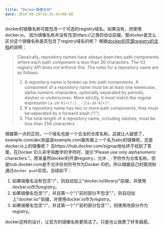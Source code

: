 ```yaml
---
title: "Docker镜像名称"
date: 2019-09-20T16:35:41+08:00
---
```


  docker的镜像名称可能包含一个可选的registry域名。如果没有，则使用docker.io。
因为镜像名称并没有包含https://之类的协议前缀，那docker是怎么区分这个镜像名称是否包含了registry域名的呢？ 
根据[docker的开源registry的文档](https://docs.docker.com/registry/spec/api/)的说明：

> Classically, repository names have always been two path components where each path component is less than 30 characters. The V2 registry API does not enforce this. The rules for a repository name are as follows:
>
> 1. A repository name is broken up into path components. A component of a repository name must be at least one lowercase, alpha-numeric characters, optionally separated by periods, dashes or underscores. More strictly, it must match the regular expression `[a-z0-9]+(?:[._-][a-z0-9]+)*`.
> 2. If a repository name has two or more path components, they must be separated by a forward slash (“/”).
> 3. The total length of a repository name, including slashes, must be less than 256 characters.

根据第一点的正则，一个域名也是一个合法的仓库名称。这就让人疑惑了，example.com/abc到底是example.com服务器上一个名为abc的镜像呢，还是docker.io上的镜像呢？
去https://hub.docker.com/signup地址终于找到了答案，在Docker ID入非字母数字的字符时，提示“Please use only alphanumeric characters.”。原来虽然docker的开源registry，允许`._-`字符作为仓库名称，但是hub.docker.com是不允许任何符号作为Docker ID的。所以根据自己的猜测和通过`docker push`实验，总结如下：

1. 如果镜像名没有包含"/"，则自动加上"docker.io/library/"前缀，并使用docker.io作为registry。
2. 如果镜像名包含"/"，并且第一个"/"前的部分不包含"."，则自动加上"docker.io/"前缀，并使用docker.io作为registry。
3. 如果镜像名包含"/"，并且第一个"/"前的部分包含"."，则使用改部分作为registry。

docker这样的设计，让官方的镜像名称更简洁了。只是也让我费了好多脑筋。

